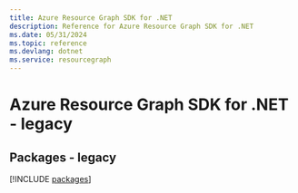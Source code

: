 ```yaml
---
title: Azure Resource Graph SDK for .NET
description: Reference for Azure Resource Graph SDK for .NET
ms.date: 05/31/2024
ms.topic: reference
ms.devlang: dotnet
ms.service: resourcegraph
---
```

# Azure Resource Graph SDK for .NET - legacy
## Packages - legacy
[!INCLUDE [packages](resource-graph-index.md)]